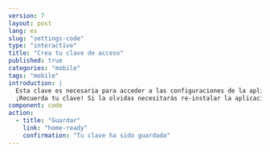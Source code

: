 ```yaml
---
version: 7
layout: post
lang: es
slug: "settings-code"
type: "interactive"
title: "Crea tu clave de acceso"
published: true
categories: "mobile"
tags: "mobile"
introduction: |
  Esta clave es necesaria para acceder a las configuraciones de la aplicación. No se necesita para enviar alerta a tus contactos en caso de emergencia.
  ¡Recuerda tu clave! Si la olvidas necesitarás re-instalar la aplicación.
component: code
action:
  - title: "Guardar"
    link: "home-ready"
    confirmation: "Tu clave ha sido guardada"
---
```

